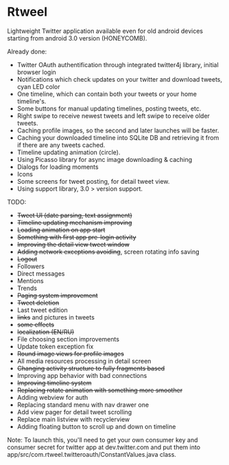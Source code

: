 Rtweel
======
Lightweight Twitter application available even for old android devices starting from android 3.0 version (HONEYCOMB). 

Already done:
- Twitter OAuth authentification through integrated twitter4j library, initial browser login
- Notifications which check updates on your twitter and download tweets, cyan LED color
- One timeline, which can contain both your tweets or your home timeline's. 
- Some buttons for manual updating timelines, posting tweets, etc.
- Right swipe to receive newest tweets and left swipe to receive older tweets.
- Caching profile images, so the second and later launches will be faster.
- Caching your downloaded timeline into SQLite DB and retrieving it from if there are any tweets cached.
- Timeline updating animation (circle).
- Using Picasso library for async image downloading & caching
- Dialogs for loading moments
- Icons
- Some screens for tweet posting, for detail tweet view.
- Using support library, 3.0 > version support.

TODO:
- ~~Tweet UI (date parsing, text assignment)~~
- ~~Timeline updating mechanism improving~~
- ~~Loading animation on app start~~
- ~~Something with first app pre-login activity~~
- ~~Improving the detail view tweet window~~
- ~~Adding network exceptions avoiding~~, screen rotating info saving
- ~~Logout~~
- Followers
- Direct messages
- Mentions
- Trends
- ~~Paging system improvement~~
- ~~Tweet deletion~~
- Last tweet edition
- ~~links~~ and pictures in tweets
- ~~some effects~~
- ~~localization (EN/RU)~~
- File choosing section improvements
- Update token exception fix
- ~~Round image views for profile images~~
- All media resources processing in detail screen
- ~~Changing activity structure to fully fragments based~~
- Improving app behavior with bad connections
- ~~Improving timeline system~~
- ~~Replacing rotate animation with something more smoother~~
- Adding webview for auth
- Replacing standard menu with nav drawer one
- Add view pager for detail tweet scrolling
- Replace main listview with recyclerview
- Adding floating button to scroll up and down on timeline


Note: To launch this, you'll need to get your own consumer key and consumer secret for twitter app at dev.twitter.com and put them into app/src/com.rtweel.twitteroauth/ConstantValues.java class.

